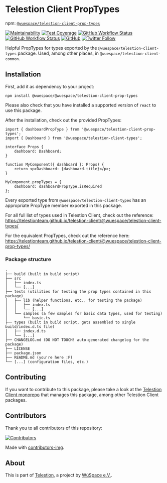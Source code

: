 # Telestion Client PropTypes

npm: [`@wuespace/telestion-client-prop-types`](https://www.npmjs.com/package/@wuespace/telestion-client-prop-types)

[![Maintainability](https://api.codeclimate.com/v1/badges/97fadf70f54a759cfaa4/maintainability)](https://codeclimate.com/github/TelestionTeam/telestion-client/maintainability)
[![Test Coverage](https://api.codeclimate.com/v1/badges/97fadf70f54a759cfaa4/test_coverage)](https://codeclimate.com/github/TelestionTeam/telestion-client/test_coverage)
[![GitHub Workflow Status](https://img.shields.io/github/workflow/status/TelestionTeam/telestion-client/Test%20and%20Coverage?label=tests)](https://github.com/TelestionTeam/telestion-client/actions?query=workflow%3A%22Test+and+Coverage%22)
[![GitHub Workflow Status](https://img.shields.io/github/workflow/status/TelestionTeam/telestion-client/CI)](https://github.com/TelestionTeam/telestion-client/actions?query=workflow%3ACI)
[![GitHub](https://img.shields.io/github/license/TelestionTeam/telestion-client)](LICENSE)
[![Twitter Follow](https://img.shields.io/twitter/follow/wuespace?style=social)](https://twitter.com/wuespace)

Helpful PropTypes for types exported by the `@wuespace/telestion-client-types` package. Used, among other places, in `@wuespace/telestion-client-common`.

## Installation

First, add it as dependency to your project:

```shell
npm install @wuespace/@wuespace/telestion-client-prop-types
```

Please also check that you have installed a supported version of `react` to use this package.

After the installation, check out the provided PropTypes:

```tsx
import { dashboardPropType } from '@wuespace/telestion-client-prop-types';
import { Dashboard } from '@wuespace/telestion-client-types';

interface Props {
	dashboard: Dashboard;
}

function MyComponent({ dashboard }: Props) {
	return <p>Dashboard: {dashboard.title}</p>;
}

MyComponent.propTypes = {
	dashboard: dashboardPropType.isRequired
};
```

Every exported type from `@wuespace/telestion-client-types` has an appropriate PropType member exported in this package.

For all full list of types used in Telestion Client, check out the reference:
https://telestionteam.github.io/telestion-client/@wuespace/telestion-client-types/

For the equivalent PropTypes, check out the reference here:
https://telestionteam.github.io/telestion-client/@wuespace/telestion-client-prop-types/

### Package structure

```
.
├── build (built in build script)
├── src
│   ├── index.ts
│   └── [...]
├── tests (utilities for testing the prop types contained in this package)
│   ├── lib (helper functions, etc., for testing the package)
│   │   ├── index.ts
│   │   └── [...]
│   └── samples (a few samples for basic data types, used for testing)
│       └── basic.ts
├── types (built in build script, gets assembled to single build/index.d.ts file)
│   ├── index.d.ts
│   └── [...]
├── CHANGELOG.md (DO NOT TOUCH! auto-generated changelog for the package)
├── LICENSE
├── package.json
├── README.md (you're here :P)
└── [...] (configuration files, etc.)
```

## Contributing

If you want to contribute to this package, please take a look at the [Telestion Client monorepo](https://github.com/TelestionTeam/telestion-client/) that manages this package, among other Telestion Client packages.

## Contributors

Thank you to all contributors of this repository:

[![Contributors](https://contrib.rocks/image?repo=TelestionTeam/telestion-client)](https://github.com/TelestionTeam/telestion-client/graphs/contributors)

Made with [contributors-img](https://contrib.rocks).

## About

This is part of [Telestion](https://telestion.wuespace.de/), a project by [WüSpace e.V.](https://www.wuespace.de/).
